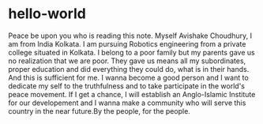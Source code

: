 # hello-world
Peace be upon you who is reading this note. Myself Avishake Choudhury, I am from India Kolkata. I am pursuing Robotics engineering from a private college situated in Kolkata. I belong to a poor family but my parents gave us no realization that we are poor. They gave us means all my subordinates, proper education and did everything they could do, what is in their hands. And this is sufficient for me. I wanna become a good person and I want to dedicate my self to the truthfulness and to take participate in the world's peace movement. If I get a chance, I will establish an Anglo-Islamic Institute for our developement and I wanna make a community who will serve this country in the near future.By the people, for the people.
